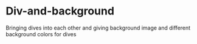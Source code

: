 # Div-and-background
Bringing dives into each other and giving background image and different background colors for dives
